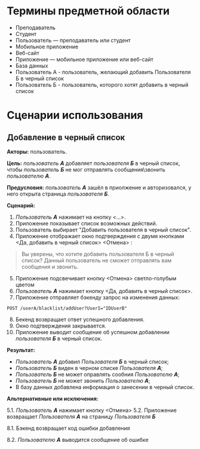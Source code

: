 # Термины предметной области

- Преподаватель
- Студент
- Пользователь — преподаватель или студент
- Мобильное приложение
- Веб-сайт
- Приложение — мобильное приложение или веб-сайт
- База данных
- Пользователь А - пользователь, желающий добавить Пользователя Б в черный список
- Пользователь Б - пользователь, которого хотят добавить в черный список

# Сценарии использования

## Добавление в черный список

**Акторы:** пользователь.

**Цель:** *пользователь **A***  добавляет *пользователя **Б*** в черный список, чтобы *пользователь **Б*** не мог отправлять сообщения\звонить *пользователю **А***.

**Предусловия:** *пользователь **А*** зашёл в приолжение и авторизовался, у него открыта страница *пользователя **Б***.


**Сценарий:**

1. *Пользователь **А*** нажимает на кнопку <...>.
2. Приложение показывает список возможных действий.
3. Пользователь выбирает "Добавить пользователя в черный список".
4. Приложение отображает окно подтверждения с двумя кнопками <Да, добавить в черный список> <Отмена> :

>Вы уверены, что хотите добавить пользователя Б в черный список? Данный пользователь не сможет отправлять вам сообщения и звонить.

5. Приложение подсвечивает кнопку <Отмена> светло-голубым цветом
6. *Пользователь **А*** нажимает кнопку <Да, добавить в черный список>.
7. Приложение отправляет бэкенду запрос на изменения данных:

```
POST /userA/blacklist/addUser?UserI="IDUserB"
```

8. Бекенд возвращает ответ успешного добавления.
9. Окно подтверждения закрывается.
10. Приложение выводит сообщение об успешном добавлении *пользователя **Б*** в черный список.

**Результат:**

- *Пользователь **А*** добавил *Пользователя **Б*** в черный список;
- *Пользователь **Б*** виден в черном списке *Пользователя **А***;
- *Пользователь **Б*** не может оправлять сообния *Пользователю **А***;
- *Пользователь **Б*** не может звонить *Пользователю **А***;
- В базу данных добавлена информация о занесении в черный список.

**Альтернативные или исключения:** 

5.1. *Пользователь **А*** нажимает кнопку <Отмена>
5.2. Приложение возвращает *Пользователя **А*** на страницу *Пользователя **Б***

8.1. Бэкенд возвращает код ошибки добавления

8.2. *Пользователю **А*** выводится сообщение об ошибке

